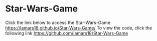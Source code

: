 # Star-Wars-Game

Click the link below to access the Star-Wars-Game
https://lamars18.github.io/Star-Wars-Game/
To view the code, click the following link 
https://github.com/lamars18/Star-Wars-Game

